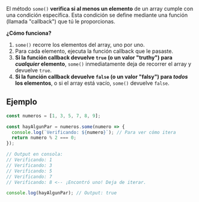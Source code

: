 El método `some()` **verifica si al menos un elemento** de un array cumple con una condición específica. Esta condición se define mediante una función (llamada "callback") que tú le proporcionas.

**¿Cómo funciona?**

1. `some()` recorre los elementos del array, uno por uno.
2. Para cada elemento, ejecuta la función callback que le pasaste.
3. **Si la función callback devuelve `true` (o un valor "truthy") para _cualquier_ elemento**, `some()` inmediatamente deja de recorrer el array y devuelve `true`.
4. **Si la función callback devuelve `false` (o un valor "falsy") para _todos_ los elementos**, o si el array está vacío, `some()` devuelve `false`.

## Ejemplo

```js
const numeros = [1, 3, 5, 7, 8, 9];

const hayAlgunPar = numeros.some(numero => {
  console.log(`Verificando: ${numero}`); // Para ver cómo itera
  return numero % 2 === 0;
});

// Output en consola:
// Verificando: 1
// Verificando: 3
// Verificando: 5
// Verificando: 7
// Verificando: 8 <-- ¡Encontró uno! Deja de iterar.

console.log(hayAlgunPar); // Output: true
```